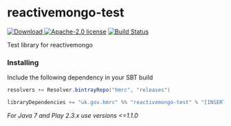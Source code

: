 # reactivemongo-test

[ ![Download](https://api.bintray.com/packages/hmrc/releases/reactivemongo-test/images/download.svg) ](https://bintray.com/hmrc/releases/reactivemongo-test/_latestVersion) [![Apache-2.0 license](http://img.shields.io/badge/license-Apache-brightgreen.svg)](http://www.apache.org/licenses/LICENSE-2.0.html)  [![Build Status](https://travis-ci.org/hmrc/reactivemongo-test.svg)](https://travis-ci.org/hmrc/reactivemongo-test) 

Test library for reactivemongo


### Installing

Include the following dependency in your SBT build

```scala
resolvers += Resolver.bintrayRepo("hmrc", "releases")

libraryDependencies += "uk.gov.hmrc" %% "reactivemongo-test" % "[INSERT_VERSION]"
```

*For Java 7 and Play 2.3.x use versions <=1.1.0*